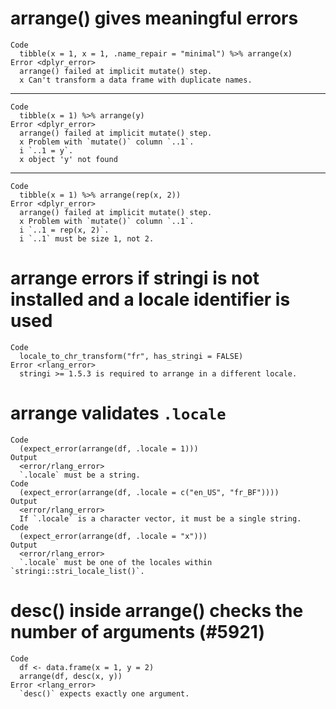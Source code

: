 # arrange() gives meaningful errors

    Code
      tibble(x = 1, x = 1, .name_repair = "minimal") %>% arrange(x)
    Error <dplyr_error>
      arrange() failed at implicit mutate() step. 
      x Can't transform a data frame with duplicate names.

---

    Code
      tibble(x = 1) %>% arrange(y)
    Error <dplyr_error>
      arrange() failed at implicit mutate() step. 
      x Problem with `mutate()` column `..1`.
      i `..1 = y`.
      x object 'y' not found

---

    Code
      tibble(x = 1) %>% arrange(rep(x, 2))
    Error <dplyr_error>
      arrange() failed at implicit mutate() step. 
      x Problem with `mutate()` column `..1`.
      i `..1 = rep(x, 2)`.
      i `..1` must be size 1, not 2.

# arrange errors if stringi is not installed and a locale identifier is used

    Code
      locale_to_chr_transform("fr", has_stringi = FALSE)
    Error <rlang_error>
      stringi >= 1.5.3 is required to arrange in a different locale.

# arrange validates `.locale`

    Code
      (expect_error(arrange(df, .locale = 1)))
    Output
      <error/rlang_error>
      `.locale` must be a string.
    Code
      (expect_error(arrange(df, .locale = c("en_US", "fr_BF"))))
    Output
      <error/rlang_error>
      If `.locale` is a character vector, it must be a single string.
    Code
      (expect_error(arrange(df, .locale = "x")))
    Output
      <error/rlang_error>
      `.locale` must be one of the locales within `stringi::stri_locale_list()`.

# desc() inside arrange() checks the number of arguments (#5921)

    Code
      df <- data.frame(x = 1, y = 2)
      arrange(df, desc(x, y))
    Error <rlang_error>
      `desc()` expects exactly one argument.

